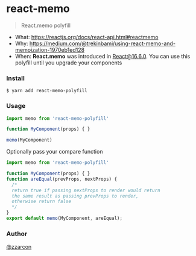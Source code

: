 # react-memo
> React.memo polyfill 

* What: https://reactjs.org/docs/react-api.html#reactmemo
* Why: https://medium.com/@trekinbami/using-react-memo-and-memoization-1970eb1ed128
* When: **React.memo** was introduced in [React@16.6.0](https://github.com/facebook/react/blob/master/CHANGELOG.md#1660-october-23-2018). You can use this polyfill until you upgrade your components

### Install

```
$ yarn add react-memo-polyfill
```

### Usage

```javascript
import memo from 'react-memo-polyfill'

function MyComponent(props) { }

memo(MyComponent)
```

Optionally pass your compare function

```javascript
import memo from 'react-memo-polyfill'

function MyComponent(props) { }
function areEqual(prevProps, nextProps) {
  /*
  return true if passing nextProps to render would return
  the same result as passing prevProps to render,
  otherwise return false
  */
}
export default memo(MyComponent, areEqual);
```

### Author

[@zzarcon](https://twitter.com/zzarcon)